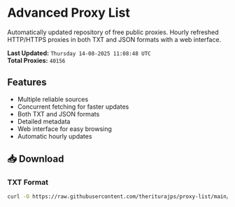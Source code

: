 # Advanced Proxy List

Automatically updated repository of free public proxies. Hourly refreshed HTTP/HTTPS proxies in both TXT and JSON formats with a web interface.

**Last Updated:** `Thursday 14-08-2025 11:08:48 UTC`  
**Total Proxies:** `40156`

## Features
- Multiple reliable sources
- Concurrent fetching for faster updates
- Both TXT and JSON formats
- Detailed metadata
- Web interface for easy browsing
- Automatic hourly updates

## 📥 Download

### TXT Format
```bash
curl -O https://raw.githubusercontent.com/theriturajps/proxy-list/main/proxies.txt